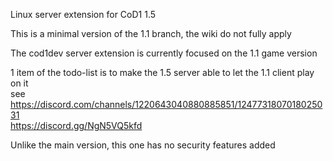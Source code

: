 Linux server extension for CoD1 1.5

This is a minimal version of the 1.1 branch, the wiki do not fully apply

The cod1dev server extension is currently focused on the 1.1 game version

1 item of the todo-list is to make the 1.5 server able to let the 1.1 client play on it  
see https://discord.com/channels/1220643040880885851/1247731807018025031  
https://discord.gg/NgN5VQ5kfd

Unlike the main version, this one has no security features added
